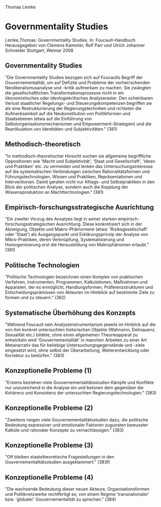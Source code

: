 Thomas Lemke

Governmentality Studies
=======================
Lemke,Thomas: Governmentality Studies.
In: Foucault-Handbuch
Herausgegeben von Clemens Kammler, Rolf Parr und Ulrich Johanner Schneider
Stuttgart, Weimar 2008

Governmentality Studies
-----------------------
"Die Governmentality Studies bezogen sich auf Foucaults Begriff der Gouvernementalität, um auf Defizite und Probleme der vorherrschenden Neoliberalismusanalyse und -kritik aufmerkam zu machen. Sie zwängten die gesellschaftlichen Transformationsprozesse nicht in ein ökonomistisches oder ideologiekritisches Analyseraster. Den scheinbaren Verlust staatlicher Regelungs- und Steuerungskompetenzen begriffen sie als eine Restrukturierung der Regierungstechniken und richteten die Aufmerksamkeit auf die Neukonstitution von Politikformen und Staatsebenen (etwa auf die Einführung von Selbstorganisationsmechanismen und Empowerment-Strategien) und die Reartikulation von Identitäten und Subjektivitäten."
(381)

Methodisch-theoretisch
----------------------
"In methodisch-theoretischer Hinsicht suchen sie allgemeine begriffliche Oppositionen wie 'Macht und Subjektivität', 'Staat und Gesellschaft', 'Ideen und Praktiken' etc. zu vermeiden und lenken das Untersuchungsinteresse auf die systematischen Verbindungen zwischen Rationalitätsformen und Führungstechnologien, Wissen und Praktiken, Repräsentationen und Interventionen. Damit geraten nicht nur Alltags- und Selbstpraktiken in den Blick der politischen Analyse, sondern auch die Kopplung der Wissensproduktion an Machttechnologien."
(381)

Empirisch-forschungsstrategische Ausrichtung
--------------------------------------------
"Ein zweiter Vorzug des Ansatzes liegt in seiner starken empirisch-forschungsstrategischen Ausrichtung. Diese konkretisiert sich in der Abneigung, Objekte und Makro-Phämomene (etwa: 'Risikogesellschaft' oder 'Staat') als Ausgangspunkt und Erklärungsprinzip der Analyse von Mikro-Praktiken, deren Verknüpfung, Systematisierung und Homogenisierung erst die Herausbildung von Makrophänomen erlaubt."
(381)

Politische Technologien
-----------------------
"Politische Technologien bezeichnen einen Komplex von praktischen Verfahren, Instrumenten, Programmen, Kalkulationen, Maßnahmen und Apparaten, der es ermöglicht, Handlungsformen, Präferenzstrukturen und Entscheidungsprämissen von Akteuren im Himblick auf bestimmte Ziele zu formen und zu steuern."
(382)

Systematische Überhöhung des Konzepts
-------------------------------------
"Während Foucault sein Analyseinstrumentarium jeweils im Hinblick auf die von ihm konkret untersuchten historischen Objekte (Wahnsinn, Delinquenz, Sexualität etc.) bildete, ohne einen allgemeinen Theorieapparat zu entwickeln wird 'Gouvernementalität' in manchen Arbeiten zu einer Art Metanarrativ das für beliebige Untersuchungsgegenstände und -ziele eingesetzt wird, ohne selbst der Überarbeitung, Weiterentwicklung oder Korrektur zu bedürfen."
(383)

Konzeptionelle Probleme (1)
---------------------------
"Erstens beziehen viele Gouvernementalitätsstudien Kämpfe und Konflikte nur unzureichend in die Analyse ein und betonen dem gegenüber die Kohärenz und Konsistenz der untersuchten Regierungstechnologien."
(383)

Konzeptionelle Probleme (2)
---------------------------
"Zweitens neigen viele Gouvernementalitätsstudien dazu, die politische Bedeutung expressiver und emotionaler Faktoren zugunsten bewusster Kalküle und rationaler Konzepte zu vernachlässigen."
(383)

Konzeptionelle Probleme (3)
---------------------------
"Oft bleiben staatstheoretische Fragestellungen in den Gouvernementalitätsstudien ausgeklammert."
(383f)

Konzeptionelle Probleme (4)
---------------------------
"Die wachsende Bedeutung dieser neuen Akteure, Organisationsformen und Politiknetzwerke rechtfertigt es, von einem Regime 'transnationaler' bzw. 'globaler' Gouvernementalität zu sprechen."
(384)
